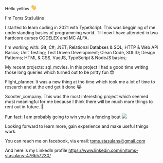 Hello yellow <img src="https://raw.githubusercontent.com/ABSphreak/ABSphreak/master/gifs/Hi.gif" width="20px">

I'm Toms Stašulāns

I started to learn coding in 2021 with TypeScript. This was beggining of me understanding basics of programming world. Till now I have attended in two hardcore curses CODELEX and MC ALFA.

I'm working with:
Git;
C#;
.NET;
Relational Databses & SQL;
HTTP & Web API Basics;
Unit Testing;
Test Driven Development;
Clean Code, SOLID;
Design Patterns;
HTML & CSS, VueJS, TypeScript & NodeJS basics;

My recent projects:
sql_movies. In this project I had a good time writing those long queries which turned out to be pritty fun 😎

Flight_planner. It was a new thing at the time which took me a lot of time to research and at the end get it done 😹

Scooter_company. This was the most interesting project which seemed most meaningful for me because I think there will be much more things to rent out in future. 🦾

Fun fact: I am probably going to win you in a fencing bout <img src="http://s3.amazonaws.com/pix.iemoji.com/images/emoji/apple/ios-12/256/person-fencing.png" width="20px">

Looking forward to learn more, gain experience and make useful things work.

You can reach me on facebook, via email: toms.stasulans@gmail.com

And here is my LinkedIn profile https://www.linkedin.com/in/toms-stasulans-476b57230/
